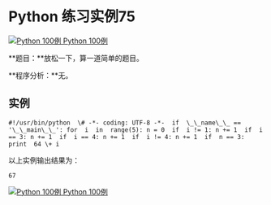 Python 练习实例75
=============

 [![Python 100例](../images/up.gif) Python 100例](python-100-examples.html)

**题目：**放松一下，算一道简单的题目。

**程序分析：**无。

实例
--
```
#!/usr/bin/python  \# -*- coding: UTF-8 -*-  if  \_\_name\_\_ == '\_\_main\_\_': for  i  in  range(5): n = 0  if  i != 1: n += 1  if  i == 3: n += 1  if  i == 4: n += 1  if  i != 4: n += 1  if  n == 3: print  64 \+ i
```
以上实例输出结果为：
```
67
```
 [![Python 100例](../images/up.gif) Python 100例](python-100-examples.html)